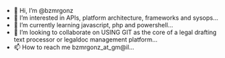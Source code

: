 - 👋 Hi, I’m @bzmrgonz
- 👀 I’m interested in APIs, platform architecture, frameworks and sysops...
- 🌱 I’m currently learning javascript, php and powershell...
- 💞️ I’m looking to collaborate on USING GIT as the core of a legal drafting text processor or legaldoc management platform...
- 📫 How to reach me bzmrgonz_at_gm@il...

<!---
bzmrgonz/bzmrgonz is a ✨ special ✨ repository because its `README.md` (this file) appears on your GitHub profile.
You can click the Preview link to take a look at your changes.
--->
